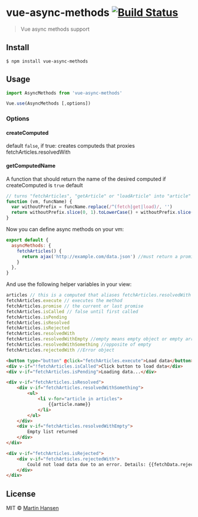 # vue-async-methods [![Build Status](https://travis-ci.org/mokkabonna/vue-async-methods.svg?branch=master)](https://travis-ci.org/mokkabonna/vue-async-methods)

> Vue async methods support

## Install

```
$ npm install vue-async-methods
```

## Usage

```javascript
import AsyncMethods from 'vue-async-methods'

Vue.use(AsyncMethods [,options])
```

### Options

#### createComputed 

default `false`, if true: creates computeds that proxies fetchArticles.resolvedWith

#### getComputedName 

A function that should return the name of the desired computed if createComputed is `true`
default
```js
// turns "fetchArticles", "getArticle" or "loadArticle" into "article" computed
function (vm, funcName) {
  var withoutPrefix = funcName.replace(/^(fetch|get|load)/, '')
  return withoutPrefix.slice(0, 1).toLowerCase() + withoutPrefix.slice(1)
}
```

Now you can define async methods on your vm:

```javascript
export default {
  asyncMethods: {
    fetchArticles() {
      return ajax('http://example.com/data.json') //must return a promise
    }
  },
}
```

And use the following helper variables in your view:

```js
articles // this is a computed that aliases fetchArticles.resolvedWith
fetchArticles.execute // executes the method
fetchArticles.promise // the current or last promise
fetchArticles.isCalled // false until first called
fetchArticles.isPending
fetchArticles.isResolved
fetchArticles.isRejected
fetchArticles.resolvedWith
fetchArticles.resolvedWithEmpty //empty means empty object or empty array
fetchArticles.resolvedWithSomething //opposite of empty
fetchArticles.rejectedWith //Error object
```


```html
<button type="button" @click="fetchArticles.execute">Load data</button>
<div v-if="!fetchArticles.isCalled">Click button to load data</div>
<div v-if="fetchArticles.isPending">Loading data...</div>

<div v-if="fetchArticles.isResolved">
    <div v-if="fetchArticles.resolvedWithSomething">
        <ul>
            <li v-for="article in articles">
                {{article.name}}
            </li>
        </ul>
    </div>
    <div v-if="fetchArticles.resolvedWithEmpty">
        Empty list returned
    </div>
</div>

<div v-if="fetchArticles.isRejected">
    <div v-if="fetchArticles.rejectedWith">
        Could not load data due to an error. Details: {{fetchData.rejectedWith.message}}
    </div>
</div>
```

## License

MIT © [Martin Hansen](http://martinhansen.com)
